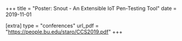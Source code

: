 +++
title = "Poster: Snout - An Extensible IoT Pen-Testing Tool"
date = 2019-11-01

[extra]
type = "conferences"
url_pdf = "https://people.bu.edu/staro/CCS2019.pdf"
+++

